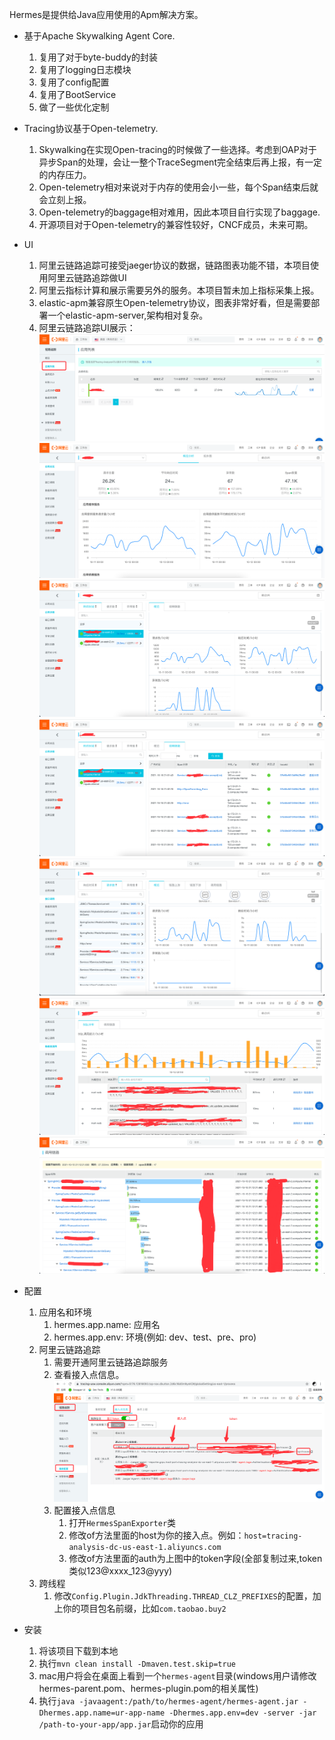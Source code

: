 Hermes是提供给Java应用使用的Apm解决方案。
* 基于Apache Skywalking Agent Core.
  1. 复用了对于byte-buddy的封装
  2. 复用了logging日志模块
  3. 复用了config配置
  4. 复用了BootService
  5. 做了一些优化定制  
    
    
* Tracing协议基于Open-telemetry.
  1. Skywalking在实现Open-tracing的时候做了一些选择。考虑到OAP对于异步Span的处理，会让一整个TraceSegment完全结束后再上报，有一定的内存压力。
  2. Open-telemetry相对来说对于内存的使用会小一些，每个Span结束后就会立刻上报。
  3. Open-telemetry的baggage相对难用，因此本项目自行实现了baggage.
  4. 开源项目对于Open-telemetry的兼容性较好，CNCF成员，未来可期。  
      

* UI
  1. 阿里云链路追踪可接受jaeger协议的数据，链路图表功能不错，本项目使用阿里云链路追踪做UI
  2. 阿里云指标计算和展示需要另外的服务。本项目暂未加上指标采集上报。
  3. elastic-apm兼容原生Open-telemetry协议，图表非常好看，但是需要部署一个elastic-apm-server,架构相对复杂。
  4. 阿里云链路追踪UI展示：![img_1.png](img_1.png)![img_2.png](img_2.png)![img_3.png](img_3.png)  ![img_4.png](img_4.png)![img_5.png](img_5.png)![img_6.png](img_6.png)![img_7.png](img_7.png)

* 配置
  1. 应用名和环境  
     1. hermes.app.name: 应用名
     2. hermes.app.env: 环境(例如: dev、test、pre、pro)
  2. 阿里云链路追踪
     1. 需要开通阿里云链路追踪服务
     2. 查看接入点信息。![img.png](img.png)
     3. 配置接入点信息  
        1. 打开`HermesSpanExporter`类
        2. 修改of方法里面的host为你的接入点。例如：`host=tracing-analysis-dc-us-east-1.aliyuncs.com`
        3. 修改of方法里面的auth为上图中的token字段(全部复制过来,token类似123@xxxx_123@yyy)
  3. 跨线程
     1. 修改`Config.Plugin.JdkThreading.THREAD_CLZ_PREFIXES`的配置，加上你的项目包名前缀，比如`com.taobao.buy2`

* 安装
  1. 将该项目下载到本地
  2. 执行`mvn clean install -Dmaven.test.skip=true`
  3. mac用户将会在桌面上看到一个`hermes-agent`目录(windows用户请修改hermes-parent.pom、hermes-plugin.pom的相关属性)
  4. 执行`java -javaagent:/path/to/hermes-agent/hermes-agent.jar -Dhermes.app.name=ur-app-name -Dhermes.app.env=dev -server -jar /path-to-your-app/app.jar`启动你的应用
  

